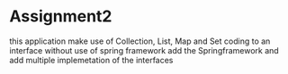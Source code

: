 # Assignment2
this application make use of Collection, List, Map and Set
coding to an interface without use of spring framework
 add the Springframework and add multiple implemetation of the interfaces
